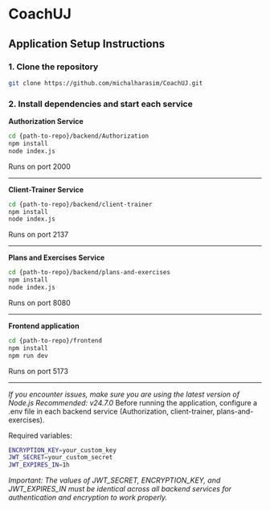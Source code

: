 # CoachUJ

## Application Setup Instructions

### 1. Clone the repository
```bash
git clone https://github.com/michalharasim/CoachUJ.git
```

### 2. Install dependencies and start each service
**Authorization Service**
```bash
cd {path-to-repo}/backend/Authorization
npm install
node index.js
```
Runs on port 2000

--------
**Client-Trainer Service**
```bash
cd {path-to-repo}/backend/client-trainer
npm install
node index.js
```
Runs on port 2137

--------
**Plans and Exercises Service**
```bash
cd {path-to-repo}/backend/plans-and-exercises
npm install
node index.js
```
Runs on port 8080

--------
**Frontend application**
```bash
cd {path-to-repo}/frontend
npm install
npm run dev
```
Runs on port 5173

--------
_If you encounter issues, make sure you are using the latest version of Node.js
Recommended: v24.7.0_
Before running the application, configure a .env file in each backend service (Authorization, client-trainer, plans-and-exercises).

Required variables:
```bash
ENCRYPTION_KEY=your_custom_key
JWT_SECRET=your_custom_secret
JWT_EXPIRES_IN=1h
```

_Important:
The values of JWT_SECRET, ENCRYPTION_KEY, and JWT_EXPIRES_IN must be identical across all backend services for authentication and encryption to work properly._
